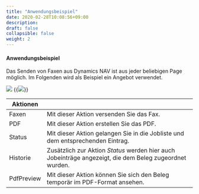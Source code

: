 ```yaml
---
title: "Anwendungsbeispiel"
date: 2020-02-28T10:08:56+09:00
description: 
draft: false
collapsible: false
weight: 2
---
```


#### Anwendungsbeispiel

Das Senden von Faxen aus Dynamics NAV ist aus jeder beliebigen Page möglich. Im Folgenden wird als Beispiel ein Angebot verwendet.

![](/images/connectornav/fax/beispiel.png)
{{<img src="/images/connectornav/fax/beispiel2.png" caption="Ausschnitt Beispielangebot Connector NAV Integration">}}

|Aktionen | |
|---|---|
| Faxen      | Mit dieser Aktion versenden Sie das Fax.                                                                |
| PDF        | Mit dieser Aktion erstellen Sie das PDF.                                                                |
| Status     | Mit dieser Aktion gelangen Sie in die Jobliste und dem entsprechenden Eintrag.                          |
| Historie   | Zusätzlich zur Aktion *Status* werden hier auch Jobeinträge angezeigt, die dem Beleg zugeordnet wurden. |
| PdfPreview | Mit dieser Aktion können Sie sich den Beleg temporär im PDF-Format ansehen.                             |
